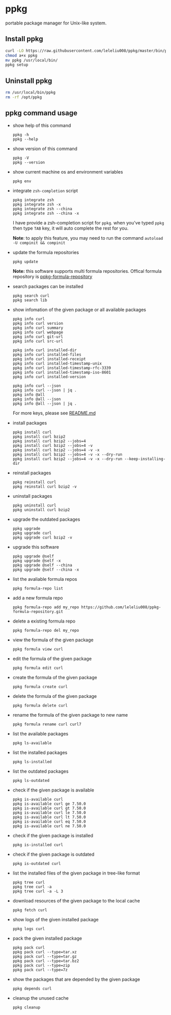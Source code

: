 # ppkg
portable package manager for Unix-like system.

## Install ppkg
```bash
curl -LO https://raw.githubusercontent.com/leleliu008/ppkg/master/bin/ppkg
chmod a+x ppkg
mv ppkg /usr/local/bin/
ppkg setup
```

## Uninstall ppkg
```bash
rm /usr/local/bin/ppkg
rm -rf /opt/ppkg
```

## ppkg command usage
*   show help of this command
        
        ppkg -h
        ppkg --help
        
*   show version of this command
        
        ppkg -V
        ppkg --version
        
*   show current machine os and environment variables

        ppkg env

*   integrate `zsh-completion` script

        ppkg integrate zsh
        ppkg integrate zsh -x
        ppkg integrate zsh --china
        ppkg integrate zsh --china -x
        
    I have provide a zsh-completion script for `ppkg`. when you've typed `ppkg` then type `TAB` key, it will auto complete the rest for you.

    **Note**: to apply this feature, you may need to run the command `autoload -U compinit && compinit`


*   update the formula repositories

        ppkg update
        
    **Note:** this software supports multi formula repositories. Offical formula repository is [ppkg-formula-repository](https://github.com/leleliu008/ppkg-formula-repository)

*   search packages can be installed
        
        ppkg search curl
        ppkg search lib
        
*   show infomation of the given package or all available packages
        
        ppkg info curl
        ppkg info curl version
        ppkg info curl summary
        ppkg info curl webpage
        ppkg info curl git-url
        ppkg info curl src-url

        ppkg info curl installed-dir
        ppkg info curl installed-files
        ppkg info curl installed-receipt
        ppkg info curl installed-timestamp-unix
        ppkg info curl installed-timestamp-rfc-3339
        ppkg info curl installed-timestamp-iso-8601
        ppkg info curl installed-version

        ppkg info curl --json
        ppkg info curl --json | jq .
        ppkg info @all
        ppkg info @all --json
        ppkg info @all --json | jq .
        

    For more keys, please see [README.md](https://github.com/leleliu008/ppkg-formula-repository/blob/master/README.md#the-function-must-be-invoked-on-top-of-the-formula)

*   install packages
        
        ppkg install curl
        ppkg install curl bzip2
        ppkg install curl bzip2 --jobs=4
        ppkg install curl bzip2 --jobs=4 -v
        ppkg install curl bzip2 --jobs=4 -v -x
        ppkg install curl bzip2 --jobs=4 -v -x --dry-run
        ppkg install curl bzip2 --jobs=4 -v -x --dry-run --keep-installing-dir
        
*   reinstall packages
        
        ppkg reinstall curl
        ppkg reinstall curl bzip2 -v
        
*   uninstall packages

        ppkg uninstall curl
        ppkg uninstall curl bzip2
        
*   upgrade the outdated packages

        ppkg upgrade
        ppkg upgrade curl
        ppkg upgrade curl bzip2 -v
        
*   upgrade this software

        ppkg upgrade @self
        ppkg upgrade @self -x
        ppkg upgrade @self --china
        ppkg upgrade @self --china -x
        

*   list the avaliable formula repos

        ppkg formula-repo list

*   add a new formula repo

        ppkg formula-repo add my_repo https://github.com/leleliu008/ppkg-formula-repository.git

*   delete a existing formula repo

        ppkg formula-repo del my_repo

*   view the formula of the given package
        
        ppkg formula view curl
        
*   edit the formula of the given package
        
        ppkg formula edit curl
        
*   create the formula of the given package
        
        ppkg formula create curl
        
*   delete the formula of the given package
        
        ppkg formula delete curl
        
*   rename the formula of the given package to new name
        
        ppkg formula rename curl curl7
        
*   list the available packages
        
        ppkg ls-available
        
*   list the installed packages
        
        ppkg ls-installed
        
*   list the outdated packages
        
        ppkg ls-outdated
        
*   check if the given package is available
        
        ppkg is-available curl
        ppkg is-available curl ge 7.50.0
        ppkg is-available curl gt 7.50.0
        ppkg is-available curl le 7.50.0
        ppkg is-available curl lt 7.50.0
        ppkg is-available curl eq 7.50.0
        ppkg is-available curl ne 7.50.0
        
*   check if the given package is installed
        
        ppkg is-installed curl
        
*   check if the given package is outdated
        
        ppkg is-outdated curl
        
*   list the installed files of the given package in tree-like format
        
        ppkg tree curl
        ppkg tree curl -a
        ppkg tree curl -a -L 3
        
*   download resources of the given package to the local cache
        
        ppkg fetch curl
        
*   show logs of the given installed package
        
        ppkg logs curl
        
*   pack the given installed package
        
        ppkg pack curl
        ppkg pack curl --type=tar.xz
        ppkg pack curl --type=tar.gz
        ppkg pack curl --type=tar.bz2
        ppkg pack curl --type=zip
        ppkg pack curl --type=7z
        
*   show the packages that are depended by the given package
        
        ppkg depends curl
        
*   cleanup the unused cache
        
        ppkg cleanup
        
